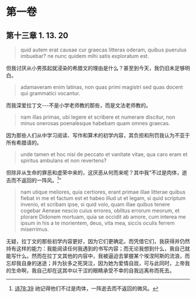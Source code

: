 # 第一卷
## 第十三章 1. 13. 20

> quid autem erat causae cur graecas litteras oderam, quibus puerulus imbuebar? ne nunc quidem mihi satis exploratum est.

但我讨厌从小男孩起就浸染的希腊文的理由是什么？甚至到今天，我仍旧未足够明白。

> adamaveram enim latinas, non quas primi magistri sed quas docent qui grammatici vocantur.

而我深爱拉丁文---不是小学老师教的那些，而是文法老师教的。

> nam illas primas, ubi legere et scribere et numerare discitur, non minus onerosas poenalesque habebam quam omnes graecas.

因为那些人们从中学习阅读、写作和算术的初学内容，其负担和刑罚我认为不亚于所有希腊语的。

> unde tamen et hoc nisi de peccato et vanitate vitae, qua caro eram et spiritus ambulans et non revertens?

但除非从生命的罪恶和虚荣中来的，这厌恶从何而来呢？其中我“不过是肉体，逝去而不返回的一阵风。[^1]”

[^1]: [诗78:39](https://biblehub.com/psalms/78-39.htm) 祂记得他们不过是肉体，一阵逝去而不返回的微风。

> nam utique meliores, quia certiores, erant primae illae litterae quibus fiebat in me et factum est et habeo illud ut et legam, si quid scriptum invenio, et scribam ipse, si quid volo, quam illae quibus tenere cogebar Aeneae nescio cuius errores, oblitus errorum meorum, et plorare Didonem mortuam, quia se occidit ab amore, cum interea me ipsum in his a te morientem, deus, vita mea, siccis oculis ferrem miserrimus.

无疑，拉丁文的那些初学内容更好，因为它们更确定。而凭借它们，我获得并仍然持有这样的能力：我能阅读任何我遇到的书写内容；而无论我想到什么，我自己就能写什么。然而在拉丁文其他的内容中，我被逼迫去掌握某个埃涅阿斯的流浪，而忘却我自身的迷途；并为狄多之死哭泣，因为她为爱情自戕，可与此同时，上帝我的生命啊，我自己却在这其中以干涩的眼睛承受不幸的自我远离祢而死去。